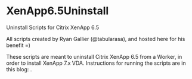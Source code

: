 # XenApp6.5Uninstall
Uninstall Scripts for Citrix XenApp 6.5

All scripts created by Ryan Gallier (@tabularasa), and hosted here for his benefit =)

These scripts are meant to uninstall Citrix XenApp 6.5 from a Worker, in order to install XenApp 7.x VDA. Instructions for running the scripts are in this blog: <link>.
